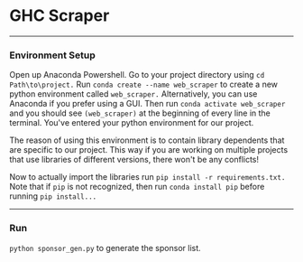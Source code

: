 # GHC Scraper
----

### Environment Setup
Open up Anaconda Powershell. Go to your project directory using `cd Path\to\project.` 
Run `conda create --name web_scraper` to create a new python environment called `web_scraper.` Alternatively, you can use Anaconda if you prefer using a GUI. Then run `conda activate web_scraper` and you should see `(web_scraper)` at the beginning of every line in the terminal. You've entered your python environment for our project.


The reason of using this environment is to contain library dependents that are specific to our project. This way if you are working on multiple projects that
use libraries of different versions, there won't be any conflicts!  

Now to actually import the libraries run `pip install -r requirements.txt.` Note that if `pip` is not recognized, then run `conda install pip` before running `pip install...` 

---

### Run
`python sponsor_gen.py` to generate the sponsor list.


